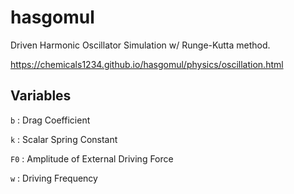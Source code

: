 # hasgomul

Driven Harmonic Oscillator Simulation w/ Runge-Kutta method.

https://chemicals1234.github.io/hasgomul/physics/oscillation.html


## Variables
`b` : Drag Coefficient

`k` : Scalar Spring Constant

`F0` : Amplitude of External Driving Force

`w` : Driving Frequency


